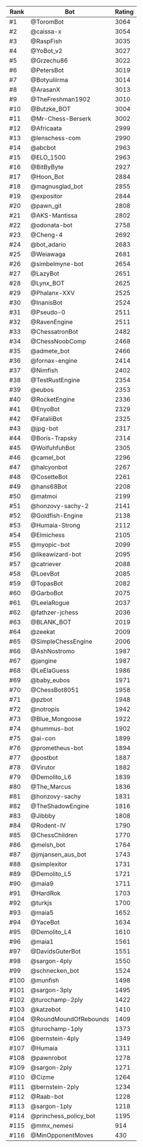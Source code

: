 Rank|Bot|Rating
---|---|---
#1|@ToromBot|3064
#2|@caissa-x|3054
#3|@RaspFish|3035
#4|@YoBot_v2|3027
#5|@Grzechu86|3022
#6|@PetersBot|3019
#7|@Botyuliirma|3014
#8|@ArasanX|3013
#9|@TheFreshman1902|3010
#10|@Butzke_BOT|3004
#11|@Mr-Chess-Berserk|3002
#12|@Africaata|2999
#13|@lenschess-com|2990
#14|@abcbot|2963
#15|@ELO_1500|2963
#16|@BitByByte|2927
#17|@Hoon_Bot|2884
#18|@magnusglad_bot|2855
#19|@expositor|2844
#20|@pawn_git|2808
#21|@AKS-Mantissa|2802
#22|@odonata-bot|2758
#23|@Cheng-4|2692
#24|@bot_adario|2683
#25|@Weiawaga|2681
#26|@simbelmyne-bot|2654
#27|@LazyBot|2651
#28|@Lynx_BOT|2625
#29|@Phalanx-XXV|2525
#30|@InanisBot|2524
#31|@Pseudo-0|2511
#32|@RavenEngine|2511
#33|@ChessatronBot|2482
#34|@ChessNoobComp|2468
#35|@admete_bot|2466
#36|@fornax-engine|2414
#37|@Nimfish|2402
#38|@TestRustEngine|2354
#39|@eubos|2353
#40|@RocketEngine|2336
#41|@EnyoBot|2329
#42|@FataliiBot|2325
#43|@jpg-bot|2317
#44|@Boris-Trapsky|2314
#45|@WolfuhfuhBot|2305
#46|@camel_bot|2296
#47|@halcyonbot|2267
#48|@CosetteBot|2261
#49|@hans68Bot|2208
#50|@matmoi|2199
#51|@honzovy-sachy-2|2141
#52|@Goldfish-Engine|2138
#53|@Humaia-Strong|2112
#54|@Elmichess|2105
#55|@myopic-bot|2099
#56|@likeawizard-bot|2095
#57|@catriever|2088
#58|@LoevBot|2085
#59|@TopasBot|2082
#60|@GarboBot|2075
#61|@LeelaRogue|2037
#62|@fathzer-jchess|2036
#63|@BLANK_BOT|2019
#64|@zeekat|2009
#65|@SimpleChessEngine|2006
#66|@AshNostromo|1987
#67|@jangine|1987
#68|@LeElaGuess|1986
#69|@baby_eubos|1971
#70|@ChessBot8051|1958
#71|@pzbot|1948
#72|@notropis|1942
#73|@Blue_Mongoose|1922
#74|@hummus-bot|1902
#75|@ai-con|1899
#76|@prometheus-bot|1894
#77|@postbot|1887
#78|@Virutor|1882
#79|@Demolito_L6|1839
#80|@The_Marcus|1836
#81|@honzovy-sachy|1831
#82|@TheShadowEngine|1816
#83|@Jibbby|1808
#84|@Rodent-IV|1790
#85|@ChessChildren|1770
#86|@melsh_bot|1764
#87|@jmjansen_aus_bot|1743
#88|@simplexitor|1731
#89|@Demolito_L5|1721
#90|@maia9|1711
#91|@HardRok|1703
#92|@turkjs|1700
#93|@maia5|1652
#94|@YaceBot|1634
#95|@Demolito_L4|1610
#96|@maia1|1561
#97|@DavidsGuterBot|1551
#98|@sargon-4ply|1550
#99|@schnecken_bot|1524
#100|@munfish|1498
#101|@sargon-3ply|1495
#102|@turochamp-2ply|1422
#103|@katzebot|1410
#104|@RoundMoundOfRebounds|1409
#105|@turochamp-1ply|1373
#106|@bernstein-4ply|1349
#107|@Humaia|1311
#108|@pawnrobot|1278
#109|@sargon-2ply|1271
#110|@Cizme|1264
#111|@bernstein-2ply|1234
#112|@Raab-bot|1228
#113|@sargon-1ply|1218
#114|@princhess_policy_bot|1195
#115|@mmx_nemesi|914
#116|@MinOpponentMoves|430
